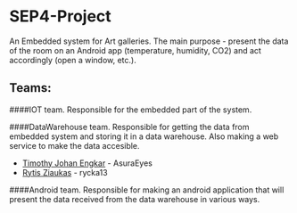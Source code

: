 # SEP4-Project
An Embedded system for Art galleries. The main purpose - present the data of the room on an Android app (temperature, humidity, CO2) and act accordingly (open a window, etc.).

## Teams:

####IOT team. 
Responsible for the embedded part of the system.

####DataWarehouse team. 
Responsible for getting the data from embedded system and storing it in a data warehouse. Also making a web service to make the data accesible.
- [Timothy Johan Engkar](https://github.com/AsuraEyes) - AsuraEyes  
- [Rytis Ziaukas](https://github.com/rycka13) - rycka13

####Android team. 
Responsible for making an android application that will present the data received from the data warehouse in various ways.
